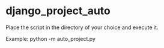 # django_project_auto

Place the script in the directory of your choice and execute it.

Example: python -m auto_project.py
